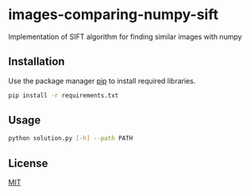 # images-comparing-numpy-sift

Implementation of SIFT algorithm for finding similar images with numpy

## Installation

Use the package manager [pip](https://pip.pypa.io/en/stable/) to install required libraries.

```bash
pip install -r requirements.txt
```

## Usage

```bash
python solution.py [-h] --path PATH
```

## License
[MIT](https://choosealicense.com/licenses/mit/)